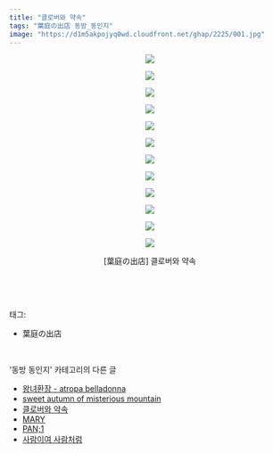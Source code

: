 ```yaml
---
title: "클로버와 약속"
tags: "葉庭の出店 동방_동인지"
image: "https://d1m5akpojyq0wd.cloudfront.net/ghap/2225/001.jpg"
---
```

<div class="article">
<p style="text-align: center; clear: none; float: none;"><img src="{{ site.imgserver6 }}/ghap/2225/001.jpg"/></p>
<p style="text-align: center; clear: none; float: none;"><img src="{{ site.imgserver6 }}/ghap/2225/002.jpg"/></p>
<p style="text-align: center; clear: none; float: none;"><img src="{{ site.imgserver6 }}/ghap/2225/003.jpg"/></p>
<p style="text-align: center; clear: none; float: none;"><img src="{{ site.imgserver6 }}/ghap/2225/004.jpg"/></p>
<p style="text-align: center; clear: none; float: none;"><img src="{{ site.imgserver6 }}/ghap/2225/005.jpg"/></p>
<p style="text-align: center; clear: none; float: none;"><img src="{{ site.imgserver6 }}/ghap/2225/006.jpg"/></p>
<p style="text-align: center; clear: none; float: none;"><img src="{{ site.imgserver6 }}/ghap/2225/007.jpg"/></p>
<p style="text-align: center; clear: none; float: none;"><img src="{{ site.imgserver6 }}/ghap/2225/008.jpg"/></p>
<p style="text-align: center; clear: none; float: none;"><img src="{{ site.imgserver6 }}/ghap/2225/009.jpg"/></p>
<p style="text-align: center; clear: none; float: none;"><img src="{{ site.imgserver6 }}/ghap/2225/010.jpg"/></p>
<p style="text-align: center; clear: none; float: none;"><img src="{{ site.imgserver6 }}/ghap/2225/011.jpg"/></p>
<p style="text-align: center; clear: none; float: none;"><img src="{{ site.imgserver6 }}/ghap/2225/012.jpg"/></p>
<p style="text-align: center; clear: none; float: none;">[葉庭の出店] 클로버와 약속</p>
<p><br/></p>
</div><br/>
<div class="tagTrail">
<p>태그: </p>
<ul>
<li>葉庭の出店</li>
</ul>
</div><br/>
<div class="another">
<p>'동방 동인지' 카테고리의 다른 글</p>
<ul>
<li><a href="/ghap_2228">왕녀환장 - atropa belladonna</a></li>
<li><a href="/ghap_2226">sweet autumn of misterious mountain</a></li>
<li><a href="/ghap_2225">클로버와 약속</a></li>
<li><a href="/ghap_2224">MARY</a></li>
<li><a href="/ghap_2222">PAN;1</a></li>
<li><a href="/ghap_2221">사람이여 사람처럼</a></li>
</ul>
</div><br/>
<div class="cb_module cb_fluid">
<div class="cb_wrt cb_profile">
</div><!-- commentList close -->
</div><br/>
